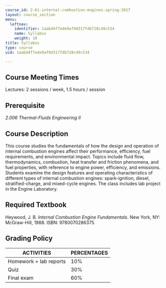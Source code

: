 ```yaml
---
course_id: 2-61-internal-combustion-engines-spring-2017
layout: course_section
menu:
  leftnav:
    identifier: 1aabd4f7ede9af9d317fdb728c49c534
    name: Syllabus
    weight: 10
title: Syllabus
type: course
uid: 1aabd4f7ede9af9d317fdb728c49c534

---
```


Course Meeting Times
--------------------

Lectures: 2 sessions / week, 1.5 hours / session

Prerequisite
------------

_2.006 Thermal-Fluids Engineering II_

Course Description
------------------

This course studies the fundamentals of how the design and operation of internal combustion engines affect their performance, efficiency, fuel requirements, and environmental impact. Topics include fluid flow, thermodynamics, combustion, heat transfer and friction phenomena, and fuel properties, with reference to engine power, efficiency, and emissions. Students examine the design features and operating characteristics of different types of internal combustion engines: spark-ignition, diesel, stratified-charge, and mixed-cycle engines. The class includes lab project in the Engine Laboratory.

Required Textbook
-----------------

Heywood, J. B. _Internal Combustion Engine Fundamentals_. New York, NY: McGraw-Hill, 1988. ISBN: 9780070286375.

Grading Policy
--------------

| ACTIVITIES | PERCENTAGES |
| --- | --- |
| Homework + lab reports | 10% |
| Quiz | 30% |
| Final exam | 60%